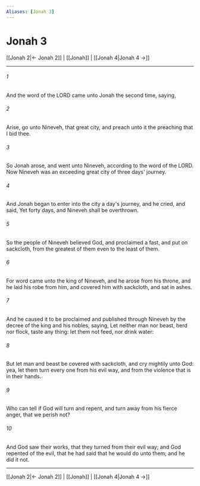 ```yaml
---
Aliases: [Jonah 3]
---
```

# Jonah 3

[[Jonah 2|← Jonah 2]] | [[Jonah]] | [[Jonah 4|Jonah 4 →]]
***



###### 1 
And the word of the LORD came unto Jonah the second time, saying, 

###### 2 
Arise, go unto Nineveh, that great city, and preach unto it the preaching that I bid thee. 

###### 3 
So Jonah arose, and went unto Nineveh, according to the word of the LORD. Now Nineveh was an exceeding great city of three days' journey. 

###### 4 
And Jonah began to enter into the city a day's journey, and he cried, and said, Yet forty days, and Nineveh shall be overthrown. 

###### 5 
So the people of Nineveh believed God, and proclaimed a fast, and put on sackcloth, from the greatest of them even to the least of them. 

###### 6 
For word came unto the king of Nineveh, and he arose from his throne, and he laid his robe from him, and covered him with sackcloth, and sat in ashes. 

###### 7 
And he caused it to be proclaimed and published through Nineveh by the decree of the king and his nobles, saying, Let neither man nor beast, herd nor flock, taste any thing: let them not feed, nor drink water: 

###### 8 
But let man and beast be covered with sackcloth, and cry mightily unto God: yea, let them turn every one from his evil way, and from the violence that is in their hands. 

###### 9 
Who can tell if God will turn and repent, and turn away from his fierce anger, that we perish not? 

###### 10 
And God saw their works, that they turned from their evil way; and God repented of the evil, that he had said that he would do unto them; and he did it not.

***
[[Jonah 2|← Jonah 2]] | [[Jonah]] | [[Jonah 4|Jonah 4 →]]
